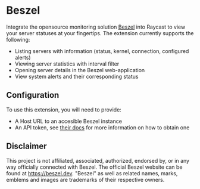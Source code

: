 # Beszel

Integrate the opensource monitoring solution [Beszel](https://beszel.dev/) into Raycast to view your server statuses at your fingertips.
The extension currently supports the following:

- Listing servers with information (status, kernel, connection, configured alerts)
- Viewing server statistics with interval filter
- Opening server details in the Beszel web-application
- View system alerts and their corresponding status

## Configuration

To use this extension, you will need to provide:

- A Host URL to an accesible Beszel instance
- An API token, see [their docs](https://pocketbase.io/docs/authentication/#api-keys) for more information on how to obtain one

## Disclaimer

This project is not affiliated, associated, authorized, endorsed by, or in any way officially connected with Beszel. The official Beszel website can be found at https://beszel.dev. "Beszel" as well as related names, marks, emblems and images are trademarks of their respective owners.
